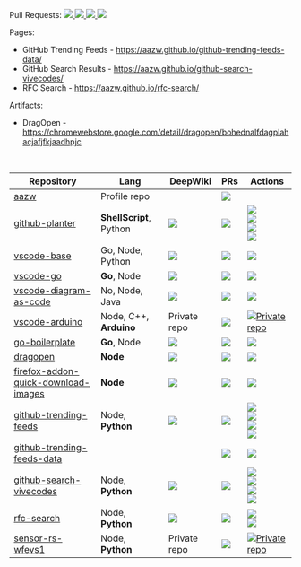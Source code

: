 Pull Requests: 
<a href="https://github.com/pulls">
  <img src="https://img.shields.io/github/issues-search?query=is%3Aopen%20is%3Apr%20author%3Aaazw%20archived%3Afalse%20&label=Created">
</a>
<a href="https://github.com/pulls/assigned">
  <img src="https://img.shields.io/github/issues-search?query=is%3Aopen%20is%3Apr%20assignee%3Aaazw%20archived%3Afalse%20&label=Assigned">
</a>
<a href="https://github.com/pulls/mentioned">
  <img src="https://img.shields.io/github/issues-search?query=is%3Aopen%20is%3Apr%20mentions%3Aaazw%20archived%3Afalse%20&label=Mentioned">
</a>
<a href="https://github.com/pulls/review-requested">
  <img src="https://img.shields.io/github/issues-search?query=is%3Aopen%20is%3Apr%20review-requested%3Aaazw%20archived%3Afalse%20&label=Review%20requests">
</a>

Pages:
* GitHub Trending Feeds - https://aazw.github.io/github-trending-feeds-data/
* GitHub Search Results - https://aazw.github.io/github-search-vivecodes/
* RFC Search - https://aazw.github.io/rfc-search/

Artifacts:
* DragOpen - https://chromewebstore.google.com/detail/dragopen/bohednalfdagplahacjafjfkjaadhpjc

<br/>

<table>
  <thead>
    <tr>
      <th>Repository</th>
      <th>Lang</th>
      <th>DeepWiki</th>
      <th>PRs</th>
      <th>Actions</th>
    </tr>
  </thead>
  <tbody>
    <tr>
      <td><a href="https://github.com/aazw/aazw" target="_blank">aazw</a></td>
      <td>Profile repo</td>
      <td></td>
      <td><a href="https://github.com/aazw/aazw/pulls" target="_blank"><img src="https://img.shields.io/github/issues-pr/aazw/aazw"></td>
      <td></td>
    </tr>
    <tr>
      <td><a href="https://github.com/aazw/github-planter" target="_blank">github-planter</a></td>
      <td><strong>ShellScript</strong>, Python</td>
      <td><a href="https://deepwiki.com/aazw/github-planter" target="_blank"><img src="https://deepwiki.com/badge.svg"></a></td>
      <td><a href="https://github.com/aazw/github-planter/pulls" target="_blank"><img src="https://img.shields.io/github/issues-pr/aazw/github-planter"></td>
      <td>
        <a href="https://github.com/aazw/github-planter/actions/workflows/renovate-pr-check.yaml" target="_blank">
          <img src="https://github.com/aazw/github-planter/actions/workflows/renovate-pr-check.yaml/badge.svg">
        </a>
        <br/>
        <a href="https://github.com/aazw/github-planter/actions/workflows/build-docker-image.yaml" target="_blank">
          <img src="https://github.com/aazw/github-planter/actions/workflows/build-docker-image.yaml/badge.svg">
        </a>
        <br/>
        <a href="https://github.com/aazw/github-planter/actions/workflows/planting.yml" target="_blank">
          <img src="https://github.com/aazw/github-planter/actions/workflows/planting.yml/badge.svg">
        </a>
        <br/>
        <a href="https://github.com/aazw/github-planter/actions/workflows/capture-screeenshot.yaml" target="_blank">
          <img src="https://github.com/aazw/github-planter/actions/workflows/capture-screeenshot.yaml/badge.svg">
        </a>
      </td>
    </tr>
    <tr>
      <td><a href="https://github.com/aazw/vscode-base" target="_blank">vscode-base</a></td>
      <td>Go, Node, Python</td>
      <td><a href="https://deepwiki.com/aazw/vscode-base" target="_blank"><img src="https://deepwiki.com/badge.svg"></a></td>
      <td><a href="https://github.com/aazw/vscode-base/pulls" target="_blank"><img src="https://img.shields.io/github/issues-pr/aazw/vscode-base"></td>
      <td>
        <a href="https://github.com/aazw/vscode-base/actions/workflows/renovate-pr-check.yaml" target="_blank">
          <img src="https://github.com/aazw/vscode-base/actions/workflows/renovate-pr-check.yaml/badge.svg">
        </a>
      </td>
    </tr>
    <tr>
      <td><a href="https://github.com/aazw/vscode-go" target="_blank">vscode-go</a></td>
      <td><strong>Go</strong>, Node</td>
      <td><a href="https://deepwiki.com/aazw/vscode-go" target="_blank"><img src="https://deepwiki.com/badge.svg"></a></td>
      <td><a href="https://github.com/aazw/vscode-go/pulls" target="_blank"><img src="https://img.shields.io/github/issues-pr/aazw/vscode-go"></td>
      <td>
        <a href="https://github.com/aazw/vscode-go/actions/workflows/renovate-pr-check.yaml" target="_blank">
          <img src="https://github.com/aazw/vscode-go/actions/workflows/renovate-pr-check.yaml/badge.svg">
        </a>
      </td>
    </tr>
    <tr>
      <td><a href="https://github.com/aazw/vscode-diagram-as-code" target="_blank">vscode-diagram-as-code</a></td>
      <td>No, Node, Java</td>
      <td><a href="https://deepwiki.com/aazw/vscode-diagram-as-code" target="_blank"><img src="https://deepwiki.com/badge.svg"></a></td>
      <td><a href="https://github.com/aazw/vscode-diagram-as-code/pulls" target="_blank"><img src="https://img.shields.io/github/issues-pr/aazw/vscode-diagram-as-code"></td>
      <td>
        <a href="https://github.com/aazw/vscode-diagram-as-code/actions/workflows/renovate-pr-check.yaml" target="_blank">
          <img src="https://github.com/aazw/vscode-diagram-as-code/actions/workflows/renovate-pr-check.yaml/badge.svg">
        </a>
      </td>
    </tr>
    <tr>
      <td><a href="https://github.com/aazw/vscode-arduino" target="_blank">vscode-arduino</a></td>
      <td>Node, C++, <strong>Arduino</strong></td>
      <td>Private repo</td>
      <td><a href="https://github.com/aazw/vscode-arduino/pulls" target="_blank"><img src="https://img.shields.io/github/issues-pr/aazw/vscode-arduino"></td>
      <td>
        <a href="https://github.com/aazw/vscode-arduino/actions/workflows/renovate-pr-check.yaml" target="_blank">
          <img src="https://github.com/aazw/vscode-arduino/actions/workflows/renovate-pr-check.yaml/badge.svg" alt="Private repo">
        </a>
      </td>
    </tr>
    <tr>
      <td><a href="https://github.com/aazw/go-base" target="_blank">go-boilerplate</a></td>
      <td><strong>Go</strong>, Node</td>
      <td><a href="https://deepwiki.com/aazw/go-boilerplate" target="_blank"><img src="https://deepwiki.com/badge.svg"></a></td>
      <td><a href="https://github.com/aazw/go-boilerplate/pulls" target="_blank"><img src="https://img.shields.io/github/issues-pr/aazw/go-boilerplate"></td>
      <td>
        <a href="https://github.com/aazw/go-boilerplate/actions/workflows/renovate-pr-check.yaml" target="_blank">
          <img src="https://github.com/aazw/go-boilerplate/actions/workflows/renovate-pr-check.yaml/badge.svg">
        </a>
      </td>
    </tr>
    <tr>
      <td><a href="https://github.com/aazw/dragopen" target="_blank">dragopen</a></td>
      <td><strong>Node</strong></td>
      <td><a href="https://deepwiki.com/aazw/dragopen" target="_blank"><img src="https://deepwiki.com/badge.svg"></a></td>
      <td><a href="https://github.com/aazw/dragopen/pulls" target="_blank"><img src="https://img.shields.io/github/issues-pr/aazw/dragopen"></td>
      <td>
        <a href="https://github.com/aazw/dragopen/actions/workflows/renovate-pr-check.yaml" target="_blank">
          <img src="https://github.com/aazw/dragopen/actions/workflows/renovate-pr-check.yaml/badge.svg">
        </a>
      </td>
    </tr>
    <tr>
      <td><a href="https://github.com/aazw/firefox-addon-quick-download-images" target="_blank">firefox-addon-quick-download-images</a></td>
      <td><strong>Node</strong></td>
      <td><a href="https://deepwiki.com/aazw/firefox-addon-quick-download-images" target="_blank"><img src="https://deepwiki.com/badge.svg"></a></td>
      <td><a href="https://github.com/aazw/firefox-addon-quick-download-images/pulls" target="_blank"><img src="https://img.shields.io/github/issues-pr/aazw/firefox-addon-quick-download-images"></td>
      <td>
        <a href="https://github.com/aazw/firefox-addon-quick-download-images/actions/workflows/renovate-pr-check.yaml" target="_blank">
          <img src="https://github.com/aazw/firefox-addon-quick-download-images/actions/workflows/renovate-pr-check.yaml/badge.svg">
        </a>
      </td>
    </tr>
    <tr>
      <td><a href="https://github.com/aazw/github-trending-feeds" target="_blank">github-trending-feeds</a></td>
      <td>Node, <strong>Python</strong></td>
      <td><a href="https://deepwiki.com/aazw/github-trending-feeds" target="_blank"><img src="https://deepwiki.com/badge.svg"></a></td>
      <td><a href="https://github.com/aazw/github-trending-feeds/pulls" target="_blank"><img src="https://img.shields.io/github/issues-pr/aazw/github-trending-feeds"></td>
      <td>
        <a href="https://github.com/aazw/github-trending-feeds/actions/workflows/renovate-pr-check.yaml" target="_blank">
          <img src="https://github.com/aazw/github-trending-feeds/actions/workflows/renovate-pr-check.yaml/badge.svg">
        </a>
        <br/>
        <a href="https://github.com/aazw/github-trending-feeds/actions/workflows/scrape_trending_daily.yml" target="_blank">
          <img src="https://github.com/aazw/github-trending-feeds/actions/workflows/scrape_trending_daily.yml/badge.svg">
        </a>
        <br/>
        <a href="https://github.com/aazw/github-trending-feeds/actions/workflows/scrape_trending_weekly.yml" target="_blank">
          <img src="https://github.com/aazw/github-trending-feeds/actions/workflows/scrape_trending_weekly.yml/badge.svg">
        </a>
        <br/>
        <a href="https://github.com/aazw/github-trending-feeds/actions/workflows/scrape_trending_monthly.yml" target="_blank">
          <img src="https://github.com/aazw/github-trending-feeds/actions/workflows/scrape_trending_monthly.yml/badge.svg">
        </a>
      </td>
    </tr>
    <tr>
      <td><a href="https://github.com/aazw/github-trending-feeds-data" target="_blank">github-trending-feeds-data</a></td>
      <td></td>
      <td></td>
      <td><a href="https://github.com/aazw/github-trending-feeds-data/pulls" target="_blank"><img src="https://img.shields.io/github/issues-pr/aazw/github-trending-feeds-data"></td>
      <td>
        <a href="https://github.com/aazw/github-trending-feeds-data/actions/workflows/github-pages.yml" target="_blank">
          <img src="https://github.com/aazw/github-trending-feeds-data/actions/workflows/github-pages.yml/badge.svg">
        </a>
      </td>
    </tr>
    <tr>
      <td><a href="https://github.com/aazw/github-search-vivecodes" target="_blank">github-search-vivecodes</a></td>
      <td>Node, <strong>Python</strong></td>
      <td><a href="https://deepwiki.com/aazw/github-search-vivecodes" target="_blank"><img src="https://deepwiki.com/badge.svg"></a></td>
      <td><a href="https://github.com/aazw/github-search-vivecodes/pulls" target="_blank"><img src="https://img.shields.io/github/issues-pr/aazw/github-search-vivecodes"></td>
      <td>
        <a href="https://github.com/aazw/github-search-vivecodes/actions/workflows/renovate-pr-check.yaml" target="_blank">
          <img src="https://github.com/aazw/github-search-vivecodes/actions/workflows/renovate-pr-check.yaml/badge.svg">
        </a>
        <br/>
        <a href="https://github.com/aazw/github-search-vivecodes/actions/workflows/search_clinerules.yaml" target="_blank">
          <img src="https://github.com/aazw/github-search-vivecodes/actions/workflows/search_clinerules.yaml/badge.svg">
        </a>
        <br/>
        <a href="https://github.com/aazw/github-search-vivecodes/actions/workflows/search_claudemd.yaml" target="_blank">
          <img src="https://github.com/aazw/github-search-vivecodes/actions/workflows/search_claudemd.yaml/badge.svg">
        </a>
        <br/>
        <a href="https://github.com/aazw/github-search-vivecodes/actions/workflows/github_pages.yml" target="_blank">
          <img src="https://github.com/aazw/github-search-vivecodes/actions/workflows/github_pages.yml/badge.svg">
        </a>
      </td>
    </tr>
    <tr>
      <td><a href="https://github.com/aazw/rfc-search" target="_blank">rfc-search</a></td>
      <td>Node, <strong>Python</strong></td>
      <td><a href="https://deepwiki.com/aazw/rfc-search" target="_blank"><img src="https://deepwiki.com/badge.svg"></a></td>
      <td><a href="https://github.com/aazw/rfc-search/pulls" target="_blank"><img src="https://img.shields.io/github/issues-pr/aazw/rfc-search"></td>
      <td>
        <a href="https://github.com/aazw/rfc-search/actions/workflows/renovate-pr-check.yaml" target="_blank">
          <img src="https://github.com/aazw/rfc-search/actions/workflows/renovate-pr-check.yaml/badge.svg">
        </a>
        <br/>
        <a href="https://github.com/aazw/rfc-search/actions/workflows/deplay_pages.yaml" target="_blank">
          <img src="https://github.com/aazw/rfc-search/actions/workflows/deplay_pages.yaml/badge.svg">
        </a>
      </td>
    </tr>
    <tr>
      <td><a href="https://github.com/aazw/sensor-rs-wfevs1" target="_blank">sensor-rs-wfevs1</a></td>
      <td>Node, <strong>Python</strong></td>
      <td>Private repo</td>
      <td><a href="https://github.com/aazw/sensor-rs-wfevs1/pulls" target="_blank"><img src="https://img.shields.io/github/issues-pr/aazw/sensor-rs-wfevs1"></td>
      <td>
        <a href="https://github.com/aazw/sensor-rs-wfevs1/actions/workflows/download_csv_from_s3.yml" target="_blank">
          <img src="https://github.com/aazw/sensor-rs-wfevs1/actions/workflows/download_csv_from_s3.yml/badge.svg" alt="Private repo">
        </a>
      </td>
    </tr>
  </tbody>
</table>

